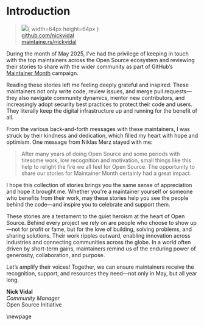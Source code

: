 # Introduction

> ![](https://i0.wp.com/github.com/nickvidal.png?resize=200%2C200&ssl=1){ width=64px height=64px }  
> [github.com/nickvidal](https://github.com/nickvidal)  
> [maintaine.rs/nickvidal](https://maintaine.rs/nickvidal)

During the month of May 2025, I’ve had the privilege of keeping in touch with the top maintainers across the Open Source ecosystem and reviewing their stories to share with the wider community as part of GitHub’s [Maintainer Month](https://maintainermonth.github.com/) campaign.

Reading these stories left me feeling deeply grateful and inspired. These maintainers not only write code, review issues, and merge pull requests—they also navigate community dynamics, mentor new contributors, and increasingly adopt security best practices to protect their code and users. They literally keep the digital infrastructure up and running for the benefit of all.

From the various back-and-forth messages with these maintainers, I was struck by their kindness and dedication, which filled my heart with hope and optimism. One message from Niklas Merz stayed with me:

> After many years of doing Open Source and some periods with tiresome work, low recognition and motivation, small things like this help to relight the fire we all feel for Open Source. The opportunity to share our stories for Maintainer Month certainly had a great impact.

I hope this collection of stories brings you the same sense of appreciation and hope it brought me. Whether you're a maintainer yourself or someone who benefits from their work, may these stories help you see the people behind the code—and inspire you to celebrate and support them.

These stories are a testament to the quiet heroism at the heart of Open Source. Behind every project we rely on are people who choose to show up—not for profit or fame, but for the love of building, solving problems, and sharing solutions. Their work ripples outward, enabling innovation across industries and connecting communities across the globe. In a world often driven by short-term gains, maintainers remind us of the enduring power of generosity, collaboration, and purpose.

Let’s amplify their voices! Together, we can ensure maintainers receive the recognition, support, and resources they need—not only in May, but all year long.

**Nick Vidal**  
_Community Manager_  
Open Source Initiative

\newpage
